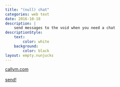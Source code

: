 ```yaml
---
title: "(null) chat"
categories: web text
date: 2016-10-18
description: |
    send messages to the void when you need a chat
descriptionStyle:
    text:
        color: white
    background:
        color: black
layout: empty.nunjucks
---
```

<!DOCTYPE html>
<html>
<head>
	<meta charset="utf-8">
	<meta http-equiv="X-UA-Compatible" content="IE=edge">
	<meta name="viewport" content="width=device-width, initial-scale=1">
	<title>null chat // callym</title>
	<link rel="stylesheet" href="/css/portfolio/null-chat/style.css"/>
</head>
<body>
<div id="callym-com"><a href="/">callym.com</a></div>
<div id="chat-window">
	<div id="message-wrapper">
		<div id="message"></div>
	</div>
	<div id="bottom-bar-wrapper">
		<div id="bottom-bar">
			<div id="input-wrapper">
				<div id="input" contenteditable data-text="write a message..."></div>
			</div>
			<a href="javascript:void(0);" id="send" onclick="doMessage();">
				send!
			</a>
		</div>
	</div>
</div>

<script>
function doMessage() {
	var message_element = document.getElementById("message");
	var input_element = document.getElementById("input");

	if (input_element.innerHTML.length > 0) {
		if (message_element.innerHTML.length > 0) {
			message_element.innerHTML += '<br>';
		}
		message_element.innerHTML += input_element.innerHTML;

		// force repaint
		// ie bug???
		// https://martinwolf.org/blog/2014/06/force-repaint-of-an-element-with-javascript
		message_element.style.display = 'none';
		message_element.offsetHeight;
		message_element.style.display = 'block';
	}
	input_element.innerHTML = "";
};
</script>
</body>